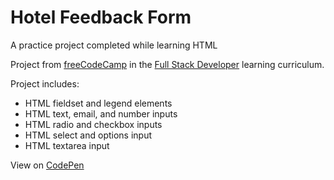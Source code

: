 # Hotel Feedback Form
A practice project completed while learning HTML

Project from [freeCodeCamp][Learning Site] in the [Full Stack Developer][Curriculum] learning curriculum.

Project includes:
* HTML fieldset and legend elements
* HTML text, email, and number inputs
* HTML radio and checkbox inputs
* HTML select and options input
* HTML textarea input

View on [CodePen][CodePen]

[Learning Site]: https://www.freecodecamp.org/
[Curriculum]: https://www.freecodecamp.org/learn/full-stack-developer
[CodePen]: https://codepen.io/Mordechai-Pal/pen/pvzWmRO
